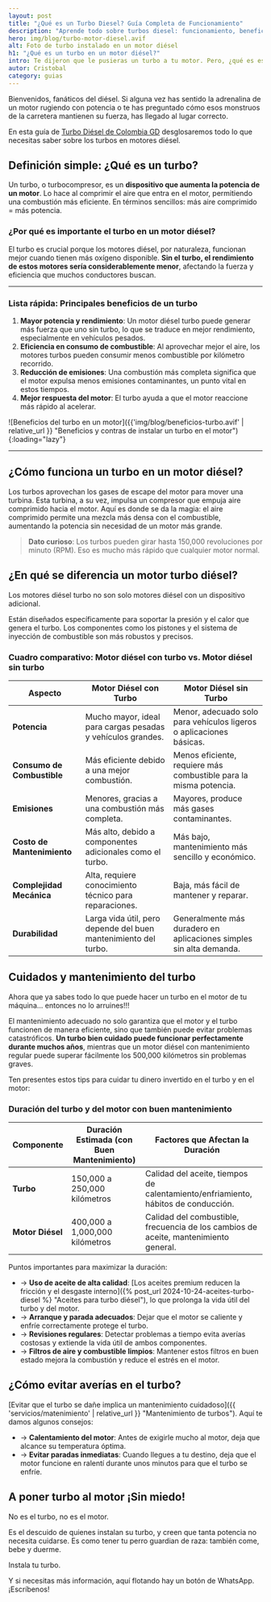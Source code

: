 ```yaml
---
layout: post
title: "¿Qué es un Turbo Diesel? Guía Completa de Funcionamiento"
description: "Aprende todo sobre turbos diesel: funcionamiento, beneficios, mantenimiento y cuidados esenciales. Guía completa por expertos en turbos."
hero: img/blog/turbo-motor-diesel.avif
alt: Foto de turbo instalado en un motor diésel
h1: "¿Qué es un turbo en un motor diésel?"
intro: Te dijeron que le pusieras un turbo a tu motor. Pero, ¿qué es eso?. O mejor, ¿será que daña el motor? ¿Y si el motor es de gasolina? Mejor dicho. Te explicamos más aquí sobre el turbo en los motores y máquinas industriales.
autor: Cristobal
category: guias
---
```

Bienvenidos, fanáticos del diésel. Si alguna vez has sentido la adrenalina de un motor rugiendo con potencia o te has preguntado cómo esos monstruos de la carretera mantienen su fuerza, has llegado al lugar correcto.

En esta guía de [Turbo Diésel de Colombia GD](/) desglosaremos todo lo que necesitas saber sobre los turbos en motores diésel.

## Definición simple: ¿Qué es un turbo?

Un turbo, o turbocompresor, es un **dispositivo que aumenta la potencia de un motor**. Lo hace al comprimir el aire que entra en el motor, permitiendo una combustión más eficiente. En términos sencillos: más aire comprimido = más potencia.

### ¿Por qué es importante el turbo en un motor diésel?

El turbo es crucial porque los motores diésel, por naturaleza, funcionan mejor cuando tienen más oxígeno disponible. **Sin el turbo, el rendimiento de estos motores sería considerablemente menor**, afectando la fuerza y eficiencia que muchos conductores buscan.

-----

### Lista rápida: Principales beneficios de un turbo


1. **Mayor potencia y rendimiento**: Un motor diésel turbo puede generar más fuerza que uno sin turbo, lo que se traduce en mejor rendimiento, especialmente en vehículos pesados.
2. **Eficiencia en consumo de combustible**: Al aprovechar mejor el aire, los motores turbos pueden consumir menos combustible por kilómetro recorrido.
3. **Reducción de emisiones**: Una combustión más completa significa que el motor expulsa menos emisiones contaminantes, un punto vital en estos tiempos.
4. **Mejor respuesta del motor**: El turbo ayuda a que el motor reaccione más rápido al acelerar.

![Beneficios del turbo en un motor]({{'img/blog/beneficios-turbo.avif' | relative_url }} "Beneficios y contras de instalar un turbo en el motor"){:loading="lazy"}

-----

## ¿Cómo funciona un turbo en un motor diésel?

Los turbos aprovechan los gases de escape del motor para mover una turbina. Esta turbina, a su vez, impulsa un compresor que empuja aire comprimido hacia el motor. Aquí es donde se da la magia: el aire comprimido permite una mezcla más densa con el combustible, aumentando la potencia sin necesidad de un motor más grande.

>**Dato curioso**: Los turbos pueden girar hasta 150,000 revoluciones por minuto (RPM). Eso es mucho más rápido que cualquier motor normal.

## ¿En qué se diferencia un motor turbo diésel?

Los motores diésel turbo no son solo motores diésel con un dispositivo adicional.

Están diseñados específicamente para soportar la presión y el calor que genera el turbo. Los componentes como los pistones y el sistema de inyección de combustible son más robustos y precisos.

### Cuadro comparativo: Motor diésel con turbo vs. Motor diésel sin turbo

| **Aspecto**               | **Motor Diésel con Turbo**                        | **Motor Diésel sin Turbo**                     |
|---------------------------|---------------------------------------------------|------------------------------------------------|
| **Potencia**              | Mucho mayor, ideal para cargas pesadas y vehículos grandes. | Menor, adecuado solo para vehículos ligeros o aplicaciones básicas. |
| **Consumo de Combustible**| Más eficiente debido a una mejor combustión.      | Menos eficiente, requiere más combustible para la misma potencia. |
| **Emisiones**             | Menores, gracias a una combustión más completa.   | Mayores, produce más gases contaminantes.      |
| **Costo de Mantenimiento**| Más alto, debido a componentes adicionales como el turbo. | Más bajo, mantenimiento más sencillo y económico. |
| **Complejidad Mecánica**  | Alta, requiere conocimiento técnico para reparaciones. | Baja, más fácil de mantener y reparar.         |
| **Durabilidad**           | Larga vida útil, pero depende del buen mantenimiento del turbo. | Generalmente más duradero en aplicaciones simples sin alta demanda. |

## Cuidados y mantenimiento del turbo

Ahora que ya sabes todo lo que puede hacer un turbo en el motor de tu máquina... entonces no lo arruines!!!

El mantenimiento adecuado no solo garantiza que el motor y el turbo funcionen de manera eficiente, sino que también puede evitar problemas catastróficos. **Un turbo bien cuidado puede funcionar perfectamente durante muchos años**, mientras que un motor diésel con mantenimiento regular puede superar fácilmente los 500,000 kilómetros sin problemas graves.

Ten presentes estos tips para cuidar tu dinero invertido en el turbo y en el motor:

### Duración del turbo y del motor con buen mantenimiento

| **Componente** | **Duración Estimada (con Buen Mantenimiento)** | **Factores que Afectan la Duración**            |
|----------------|-----------------------------------------------|-------------------------------------------------|
| **Turbo**      | 150,000 a 250,000 kilómetros                 | Calidad del aceite, tiempos de calentamiento/enfriamiento, hábitos de conducción. |
| **Motor Diésel**| 400,000 a 1,000,000 kilómetros               | Calidad del combustible, frecuencia de los cambios de aceite, mantenimiento general. |

Puntos importantes para maximizar la duración:

- → **Uso de aceite de alta calidad**: [Los aceites premium reducen la fricción y el desgaste interno]({% post_url 2024-10-24-aceites-turbo-diesel %} "Aceites para turbo diésel"), lo que prolonga la vida útil del turbo y del motor.
- → **Arranque y parada adecuados**: Dejar que el motor se caliente y enfríe correctamente protege el turbo.
- → **Revisiones regulares**: Detectar problemas a tiempo evita averías costosas y extiende la vida útil de ambos componentes.
- → **Filtros de aire y combustible limpios**: Mantener estos filtros en buen estado mejora la combustión y reduce el estrés en el motor.

## ¿Cómo evitar averías en el turbo?

[Evitar que el turbo se dañe implica un mantenimiento cuidadoso]({{ 'servicios/matenimiento' | relative_url }} "Mantenimiento de turbos"). Aquí te damos algunos consejos:

- → **Calentamiento del motor**: Antes de exigirle mucho al motor, deja que alcance su temperatura óptima.
- → **Evitar paradas inmediatas**: Cuando llegues a tu destino, deja que el motor funcione en ralentí durante unos minutos para que el turbo se enfríe.

## A poner turbo al motor ¡Sin miedo!

No es el turbo, no es el motor.

Es el descuido de quienes instalan su turbo, y creen que tanta potencia no necesita cuidarse. Es como tener tu perro guardian de raza: también come, bebe y duerme.

Instala tu turbo.

Y si necesitas más información, aquí flotando hay un botón de WhatsApp. ¡Escríbenos!
